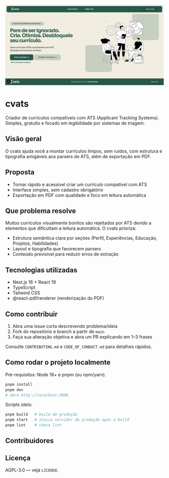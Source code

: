 ![cvats - printscreen](public/printscreen.png)

# cvats

Criador de currículos compatíveis com ATS (Applicant Tracking Systems). Simples, gratuito e focado em legibilidade por sistemas de triagem.

## Visão geral

O cvats ajuda você a montar currículos limpos, sem ruídos, com estrutura e tipografia amigáveis aos parsers de ATS, além de exportação em PDF.

## Proposta

- Tornar rápido e acessível criar um currículo compatível com ATS
- Interface simples, sem cadastro obrigatório
- Exportação em PDF com qualidade e foco em leitura automática

## Que problema resolve

Muitos currículos visualmente bonitos são rejeitados por ATS devido a elementos que dificultam a leitura automática. O cvats prioriza:

- Estrutura semântica clara por seções (Perfil, Experiências, Educação, Projetos, Habilidades)
- Layout e tipografia que favorecem parsers
- Conteúdo previsível para reduzir erros de extração

## Tecnologias utilizadas

- Next.js 16 + React 19
- TypeScript
- Tailwind CSS
- @react-pdf/renderer (renderização do PDF)

## Como contribuir

1. Abra uma issue curta descrevendo problema/ideia
2. Fork do repositório e branch a partir de `main`
3. Faça sua alteração objetiva e abra um PR explicando em 1–3 frases

Consulte `CONTRIBUTING.md` e `CODE_OF_CONDUCT.md` para detalhes rápidos.

## Como rodar o projeto localmente

Pré-requisitos: Node 18+ e pnpm (ou npm/yarn).

```bash
pnpm install
pnpm dev
# abra http://localhost:3000
```

Scripts úteis:

```bash
pnpm build   # build de produção
pnpm start   # inicia servidor de produção após o build
pnpm lint    # checa lint
```

## Contribuidores

<!-- ALL-CONTRIBUTORS-LIST:START - Do not remove or modify this section -->
<!-- prettier-ignore-start -->
<!-- markdownlint-disable -->

<!-- markdownlint-restore -->
<!-- prettier-ignore-end -->

<!-- ALL-CONTRIBUTORS-LIST:END -->

## Licença

AGPL-3.0 — veja `LICENSE`.


